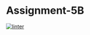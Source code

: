 # Assignment-5B
[![linter](https://github.com/A-Land/Assignment-5B/workflows/linter/badge.svg)](https://github.com/marketplace/actions/super-linter)

